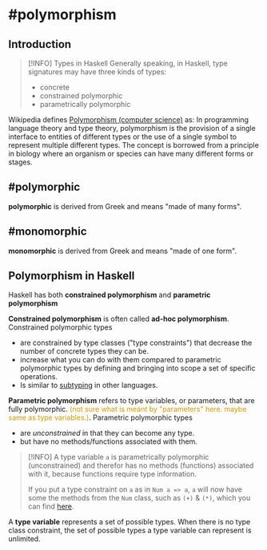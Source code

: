 # #polymorphism

## Introduction

> [!INFO] Types in Haskell
> Generally speaking, in Haskell, type signatures may have three kinds of types:
> - concrete
> - constrained polymorphic
> - parametrically polymorphic

Wikipedia defines [Polymorphism (computer science)](https://en.wikipedia.org/wiki/Polymorphism_(computer_science)) as:
 In programming language theory and type theory, polymorphism is the provision of a single interface to entities of different types or the use of a single symbol to represent multiple different types. The concept is borrowed from a principle in biology where an organism or species can have many different forms or stages.

## #polymorphic

**polymorphic** is derived from Greek and means "made of many forms".

## #monomorphic

**monomorphic** is derived from Greek and means "made of one form".

## Polymorphism in Haskell

Haskell has both **constrained polymorphism** and **parametric polymorphism**

**Constrained polymorphism** is often called **ad-hoc polymorphism**. Constrained polymorphic types
-  are constrained by type classes ("type constraints") that decrease the number of concrete types they can be.
- increase what you can do with them compared to parametric polymorphic types by defining and bringing into scope a set of specific operations.
- Is similar to [subtyping](https://en.wikipedia.org/wiki/Subtyping) in other languages.

**Parametric polymorphism** refers to type variables, or parameters, that are fully polymorphic. <span style="color:#CC9900">(not sure what is meant by "parameters" here. maybe same as type variables.)</span>. Parametric polymorphic types
- are *unconstrained* in that they can become any type.
- but have no methods/functions associated with them.

> [!INFO]
> A type variable `a` is parametrically polymorphic (unconstrained) and therefor has no methods (functions) associated with it, because functions require type information.
> 
> If you put a type constraint on `a` as in `Num a => a`, `a` will now have some the methods from the `Num` class, such as `(+)` & `(*)`, which you can find [here](https://hackage.haskell.org/package/base-4.16.1.0/docs/Prelude.html#t:Num).
> 

A **type variable** represents a set of possible types. When there is no type class constraint, the set of possible types a type variable can represent is unlimited.
